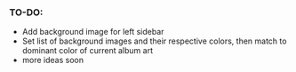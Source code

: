 ### TO-DO:
- Add background image for left sidebar
- Set list of background images and their respective colors, then match to dominant color of current album art
- more ideas soon
